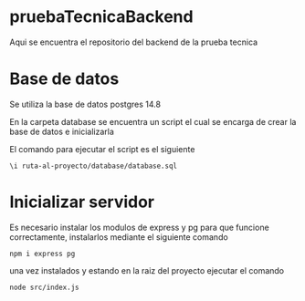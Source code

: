 # pruebaTecnicaBackend
Aqui se encuentra el repositorio del backend de la prueba tecnica

# Base de datos
Se utiliza la base de datos postgres 14.8

En la carpeta database se encuentra un script el cual se encarga de crear la base de datos e inicializarla

El comando para ejecutar el script es el siguiente
```
\i ruta-al-proyecto/database/database.sql
```

# Inicializar servidor
Es necesario instalar los modulos de express y pg para que funcione correctamente, instalarlos mediante el siguiente comando

```
npm i express pg
```

una vez instalados y estando en la raiz del proyecto ejecutar el comando

```
node src/index.js
```
